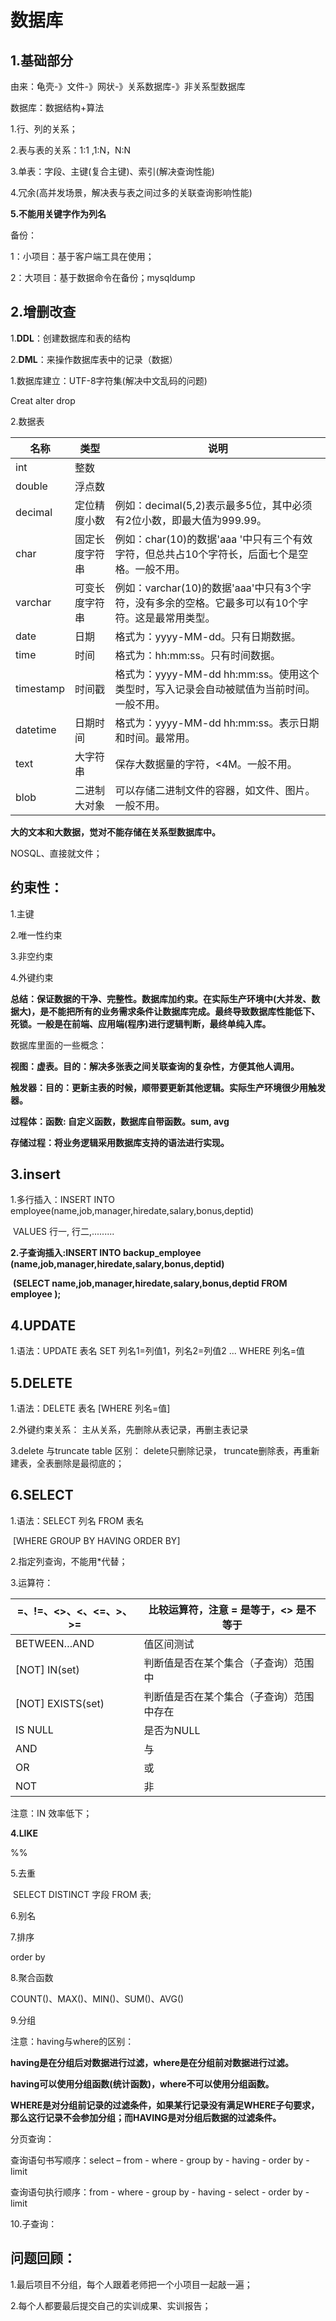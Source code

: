 # 数据库

## 1.基础部分

 由来：龟壳-》文件-》网状-》关系数据库-》非关系型数据库

数据库：数据结构+算法



1.行、列的关系；

2.表与表的关系：1:1 ,1:N，N:N

3.单表：字段、主键(复合主键)、索引(解决查询性能)

4.冗余(高并发场景，解决表与表之间过多的关联查询影响性能)

**5.不能用关键字作为列名**



备份：

1：小项目：基于客户端工具在使用；

2：大项目：基于数据命令在备份；mysqldump



## 2.增删改查



1.**DDL**：创建数据库和表的结构

2.**DML**：来操作数据库表中的记录（数据）



1.数据库建立：UTF-8字符集(解决中文乱码的问题)

   Creat  alter   drop

2.数据表

| **名称**  | **类型**       | **说明**                                                     |
| --------- | -------------- | ------------------------------------------------------------ |
| int       | 整数           |                                                              |
| double    | 浮点数         |                                                              |
| decimal   | 定位精度小数   | 例如：decimal(5,2)表示最多5位，其中必须有2位小数，即最大值为999.99。 |
| char      | 固定长度字符串 | 例如：char(10)的数据'aaa    '中只有三个有效字符，但总共占10个字符长，后面七个是空格。一般不用。 |
| varchar   | 可变长度字符串 | 例如：varchar(10)的数据'aaa'中只有3个字符，没有多余的空格。它最多可以有10个字符。这是最常用类型。 |
| date      | 日期           | 格式为：yyyy-MM-dd。只有日期数据。                           |
| time      | 时间           | 格式为：hh:mm:ss。只有时间数据。                             |
| timestamp | 时间戳         | 格式为：yyyy-MM-dd hh:mm:ss。使用这个类型时，写入记录会自动被赋值为当前时间。一般不用。 |
| datetime  | 日期时间       | 格式为：yyyy-MM-dd hh:mm:ss。表示日期和时间。最常用。        |
| text      | 大字符串       | 保存大数据量的字符，<4M。一般不用。                          |
| blob      | 二进制大对象   | 可以存储二进制文件的容器，如文件、图片。一般不用。           |



**大的文本和大数据，觉对不能存储在关系型数据库中。**

NOSQL、直接就文件；



## 约束性：

1.主键

2.唯一性约束

3.非空约束

4.外键约束



**总结：保证数据的干净、完整性。数据库加约束。在实际生产环境中(大并发、数据大)，是不能把所有的业务需求条件让数据库完成。最终导致数据库性能低下、死锁。一般是在前端、应用端(程序)进行逻辑判断，最终单纯入库。**



数据库里面的一些概念：

**视图：虚表。目的：解决多张表之间关联查询的复杂性，方便其他人调用。**

**触发器：目的：更新主表的时候，顺带要更新其他逻辑。实际生产环境很少用触发器。**

**过程体：函数:  自定义函数，数据库自带函数。sum, avg**

**存储过程：将业务逻辑采用数据库支持的语法进行实现。**



## 3.insert

1.多行插入：INSERT INTO employee(name,job,manager,hiredate,salary,bonus,deptid)

​         VALUES  行一, 行二,.........

**2.子查询插入:INSERT INTO backup_employee (name,job,manager,hiredate,salary,bonus,deptid)** 

​     **(SELECT name,job,manager,hiredate,salary,bonus,deptid FROM employee );**



## 4.UPDATE

1.语法：UPDATE 表名 SET 列名1=列值1，列名2=列值2 ... WHERE 列名=值



## 5.DELETE

1.语法：DELETE 表名 [WHERE 列名=值]

 2.外键约束关系： 主从关系，先删除从表记录，再删主表记录

3.delete  与truncate table 区别： delete只删除记录， truncate删除表，再重新建表，全表删除是最彻底的；



## 6.SELECT

1.语法：SELECT 列名 FROM 表名

​     [WHERE  GROUP BY  HAVING  ORDER BY]

2.指定列查询，不能用*代替；

3.运算符：

| =、!=、<>、<、<=、>、>= | 比较运算符，注意 = 是等于，<> 是不等于   |
| ----------------------- | ---------------------------------------- |
| BETWEEN…AND             | 值区间测试                               |
| [NOT] IN(set)           | 判断值是否在某个集合（子查询）范围中     |
| [NOT] EXISTS(set)       | 判断值是否在某个集合（子查询）范围中存在 |
| IS NULL                 | 是否为NULL                               |
| AND                     | 与                                       |
| OR                      | 或                                       |
| NOT                     | 非                                       |

 注意：IN  效率低下；

**4.LIKE**

  %%

5.去重

​	SELECT DISTINCT 字段  FROM 表;

6.别名

7.排序

order by

8.聚合函数

 COUNT()、MAX()、MIN()、SUM()、AVG()

 9.分组

 注意：having与where的区别：

**having是在分组后对数据进行过滤，where是在分组前对数据进行过滤。**

**having可以使用分组函数(统计函数)，where不可以使用分组函数。**

**WHERE是对分组前记录的过滤条件，如果某行记录没有满足WHERE子句要求，那么这行记录不会参加分组；而HAVING是对分组后数据的过滤条件。**



分页查询：

查询语句书写顺序：select – from - where - group by - having - order by - limit

查询语句执行顺序：from - where - group by - having - select - order by - limit



10.子查询：



## 问题回顾：

1.最后项目不分组，每个人跟着老师把一个小项目一起敲一遍；

2.每个人都要最后提交自己的实训成果、实训报告；





